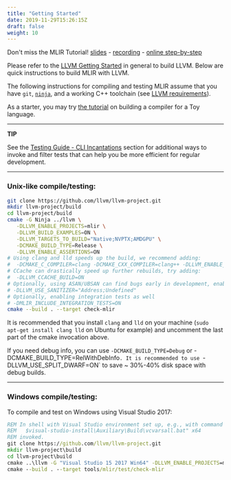 ```yaml
---
title: "Getting Started"
date: 2019-11-29T15:26:15Z
draft: false
weight: 10
---
```


Don't miss the MLIR Tutorial!
[slides](https://llvm.org/devmtg/2020-09/slides/MLIR_Tutorial.pdf) -
[recording](https://www.youtube.com/watch?v=Y4SvqTtOIDk) -
[online step-by-step](https://mlir.llvm.org/docs/Tutorials/Toy/)


Please refer to the [LLVM Getting Started](https://llvm.org/docs/GettingStarted.html)
in general to build LLVM. Below are quick instructions to build MLIR with LLVM.

The following instructions for compiling and testing MLIR assume that you have
`git`, [`ninja`](https://ninja-build.org/), and a working C++ toolchain (see
[LLVM requirements](https://llvm.org/docs/GettingStarted.html#requirements)).

As a starter, you may try [the tutorial](docs/Tutorials/Toy/Ch-1.md) on
building a compiler for a Toy language.

---

**TIP**

See the
[Testing Guide - CLI Incantations](TestingGuide/#command-line-incantations)
section for additional ways to invoke and filter tests that can help you be more
efficient for regular development.

---

### Unix-like compile/testing:

```sh
git clone https://github.com/llvm/llvm-project.git
mkdir llvm-project/build
cd llvm-project/build
cmake -G Ninja ../llvm \
   -DLLVM_ENABLE_PROJECTS=mlir \
   -DLLVM_BUILD_EXAMPLES=ON \
   -DLLVM_TARGETS_TO_BUILD="Native;NVPTX;AMDGPU" \
   -DCMAKE_BUILD_TYPE=Release \
   -DLLVM_ENABLE_ASSERTIONS=ON
# Using clang and lld speeds up the build, we recommend adding:
#  -DCMAKE_C_COMPILER=clang -DCMAKE_CXX_COMPILER=clang++ -DLLVM_ENABLE_LLD=ON
# CCache can drastically speed up further rebuilds, try adding:
#  -DLLVM_CCACHE_BUILD=ON
# Optionally, using ASAN/UBSAN can find bugs early in development, enable with:
# -DLLVM_USE_SANITIZER="Address;Undefined"
# Optionally, enabling integration tests as well
# -DMLIR_INCLUDE_INTEGRATION_TESTS=ON
cmake --build . --target check-mlir
```

It is recommended that you install `clang` and `lld` on your machine (`sudo apt-get
install clang lld` on Ubuntu for example) and uncomment the last part of the
cmake invocation above.

If you need debug info, you can use `-DCMAKE_BUILD_TYPE=Debug` or
-DCMAKE_BUILD_TYPE=RelWithDebInfo`. It is recommended to use
`-DLLVM_USE_SPLIT_DWARF=ON` to save ~ 30%-40% disk space with debug
builds.

---

### Windows compile/testing:
To compile and test on Windows using Visual Studio 2017:

```bat
REM In shell with Visual Studio environment set up, e.g., with command such as
REM   $visual-studio-install\Auxiliary\Build\vcvarsall.bat" x64
REM invoked.
git clone https://github.com/llvm/llvm-project.git
mkdir llvm-project\build
cd llvm-project\build
cmake ..\llvm -G "Visual Studio 15 2017 Win64" -DLLVM_ENABLE_PROJECTS=mlir -DLLVM_BUILD_EXAMPLES=ON -DLLVM_TARGETS_TO_BUILD="host" -DCMAKE_BUILD_TYPE=Release -Thost=x64 -DCMAKE_BUILD_TYPE=Release -DLLVM_ENABLE_ASSERTIONS=ON
cmake --build . --target tools/mlir/test/check-mlir
```
